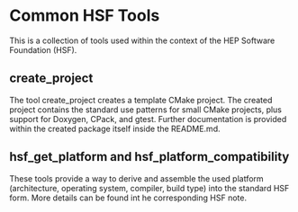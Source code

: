 # Common HSF Tools

This is a collection of tools used within the context of the HEP
Software Foundation (HSF).

## create_project
The tool create_project creates a template CMake project. The created project
contains the standard use patterns for small CMake projects, plus support for
Doxygen, CPack, and gtest. Further documentation is provided within the created
package itself inside the README.md.

## hsf_get_platform and hsf_platform_compatibility
These tools provide a way to derive and assemble the used platform
(architecture, operating system, compiler, build type) into the standard HSF form.
More details can be found int he corresponding HSF note.
